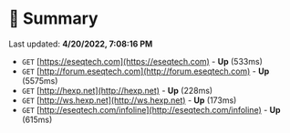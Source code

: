 # 📖 Summary
Last updated: **4/20/2022, 7:08:16 PM**

- `GET` [https://eseqtech.com](https://eseqtech.com) - **Up** (533ms)
- `GET` [http://forum.eseqtech.com](http://forum.eseqtech.com) - **Up** (5575ms)
- `GET` [http://hexp.net](http://hexp.net) - **Up** (228ms)
- `GET` [http://ws.hexp.net](http://ws.hexp.net) - **Up** (173ms)
- `GET` [http://eseqtech.com/infoline](http://eseqtech.com/infoline) - **Up** (615ms)
